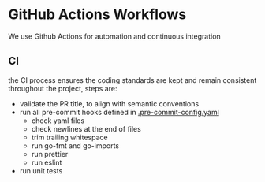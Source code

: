 # GitHub Actions Workflows

We use Github Actions for automation and continuous integration

## CI

the CI process ensures the coding standards are kept and remain consistent throughout the project, steps are:

- validate the PR title, to align with semantic conventions
- run all pre-commit hooks defined in [.pre-commit-config.yaml](../../.pre-commit-config.yaml)
  - check yaml files
  - check newlines at the end of files
  - trim trailing whitespace
  - run go-fmt and go-imports
  - run prettier
  - run eslint
- run unit tests
